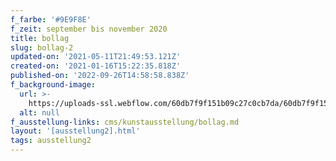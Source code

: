 ```yaml
---
f_farbe: '#9E9F8E'
f_zeit: september bis november 2020
title: bollag
slug: bollag-2
updated-on: '2021-05-11T21:49:53.121Z'
created-on: '2021-01-16T15:22:35.818Z'
published-on: '2022-09-26T14:58:58.838Z'
f_background-image:
  url: >-
    https://uploads-ssl.webflow.com/60db7f9f151b09c27c0cb7da/60db7f9f151b090e390cb816_bollag.jpg
  alt: null
f_ausstellung-links: cms/kunstausstellung/bollag.md
layout: '[ausstellung2].html'
tags: ausstellung2
---
```



